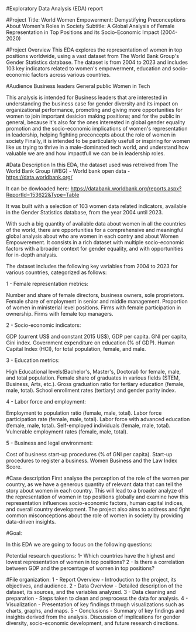#Exploratory Data Analysis (EDA) report


#Project Title: World Women Empowerment: Demystifying Preconceptions About Women's Roles in Society
Subtitle: A Global Analysis of Female Representation in Top Positions and its Socio-Economic Impact (2004-2020)


#Project Overview
This EDA explores the representation of women in top positions worldwide, using a vast dataset from The World Bank Group's Gender Statistics database. 
The dataset is from 2004 to 2023 and includes 103 key indicators related to women's empowerment, education and socio-economic factors across various countries.


#Audience
Business leaders
General public
Women in Tech

This analysis is intended for Business leaders that are interested in understanding the business case for gender diversity and its impact on organizational performance, promoting and giving more opportunities for women to join important desicion making positions;
and for the public in general, because it's also for the ones interested in global gender equality promotion and the socio-economic implications of women's representation in leadership, helping fighting preconcepts about the role of women in society
Finally, it is intended to be particularly usefull or inspiring for women like us trying to thrive in a male-dominated tech world, and understand how valuable we are and how impactfull we can be in leadership roles.



#Data Description
In this EDA, the dataset used was retreived from The World Bank Group (WBG) - World bank open data - https://data.worldbank.org/

It can be dowloaded here: https://databank.worldbank.org/reports.aspx?ReportId=153622&Type=Table

It was built with a selection of 103 women data related indicators, available in the Gender Statistics database, from the year 2004 until 2023.

With such a big quantity of available data about women in all the countries of the world, there are opportunities for a comprehensive and meaningful global analysis about who are women in each contry and about Women Empowerement.
It consists in a rich dataset with multiple socio-economic factors with a broader context for gender equality, and with opportunities for in-depth analysis.

The dataset includes the following key variables from 2004 to 2023 for various countries, categorized as follows:

1 - Female representation metrics:

Number and share of female directors, business owners, sole proprietors.
Female share of employment in senior and middle management.
Proportion of women in ministerial level positions.
Firms with female participation in ownership.
Firms with female top managers.

2 - Socio-economic indicators:

GDP (current US$ and constant 2015 US$), GDP per capita.
GNI per capita, Gini index.
Government expenditure on education (% of GDP).
Human Capital Index (HCI), for total population, female, and male.

3 - Education metrics:

High Educational levels(Bachelor's, Master's, Doctoral) for female, male, and total population.
Female share of graduates in various fields (STEM, Business, Arts, etc.).
Gross graduation ratio for tertiary education (female, male, total).
School enrollment rates (tertiary) and gender parity index.

4 - Labor force and employment:

Employment to population ratio (female, male, total).
Labor force participation rate (female, male, total).
Labor force with advanced education (female, male, total).
Self-employed individuals (female, male, total).
Vulnerable employment rates (female, male, total).

5 - Business and legal environment:

Cost of business start-up procedures (% of GNI per capita).
Start-up procedures to register a business.
Women Business and the Law Index Score.



#Case description
First analyse the perception of the role of the women per country, as we have a generous quantity of relevant data that can tell the story about women in each country. 
This will lead to a broader analyze of the representation of women in top positions globally and examine how this representation influences socio-economic factors, human capital indices, and overall country development. 
The project also aims to address and fight common misconceptions about the role of women in society by providing data-driven insights.



#Goal:

In this EDA we are going to focus on the following questions:

Potential research questions:
1- Which countries have the highest and lowest representation of women in top positions?
2 - Is there a correlation between GDP and the percentage of women in top positions?


#File organization:
1 - Report Overview - Introduction to the project, its objectives, and audience.
2 - Data Overview - Detailed description of the dataset, its sources, and the variables analyzed.
3 - Data cleaning and preparation - Steps taken to clean and preprocess the data for analysis.
4 - Visualization - Presentation of key findings through visualizations such as charts, graphs, and maps.
5 - Conclusions - Summary of key findings and insights derived from the analysis. Discussion of implications for gender diversity, socio-economic development, and future research directions.
